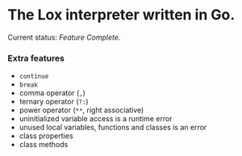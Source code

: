 # The Lox interpreter written in Go.

Current status:  _Feature Complete_.
 
### Extra features
* `continue` 
* `break`
* comma operator (`,`)
* ternary operator (`?:`)
* power operator (`**`, right associative)
* uninitialized variable access is a runtime error
* unused local variables, functions and classes is an error
* class properties
* class methods

